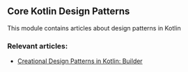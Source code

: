 ## Core Kotlin Design Patterns

This module contains articles about design patterns in Kotlin

### Relevant articles:
- [Creational Design Patterns in Kotlin: Builder](https://www.baeldung.com/kotlin-builder-pattern)
